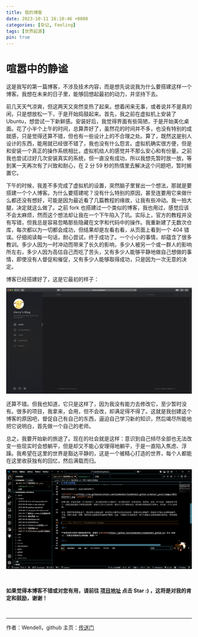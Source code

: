 ```yaml
---
title: 我的博客
date: 2023-10-11 16:10:46 +0800
categories: [杂记, Feeling]
tags: [世界起源]
pin: true
---
```


# 喧嚣中的静谧

这是我写的第一篇博客，不涉及技术内容，而是想先说说我为什么要搭建这样一个博客。我想在未来的日子里，能够回想起最初的动力，并坚持下去。

前几天天气凉爽，但这两天又突然变热了起来。想着闲来无事，或者说并不是真的闲，只是想放松一下，于是开始捣鼓起来。首先，我之前在虚拟机上安装了 Ubuntu，想尝试一下新鲜感。安装好后，我觉得界面有些简陋，于是开始美化桌面。花了小半个上午的时间，总算弄好了，虽然花的时间并不多，也没有特别的成就感，只是觉得还算不错，但也有一些设计上的不合理之处。算了，既然这是别人设计的东西，能用就已经很不错了，我也没有什么怨言。虚拟机确实很方便，但是和安装一个真正的操作系统相比，虚拟机给人的感觉并不那么安心和有份量。之前我也尝试过好几次安装真实的系统，但一直没有成功，所以我想先暂时放一放，等到某一天再次有了兴致和耐心，在 2 分 59 秒的热情里去解决这个问题吧，暂时搁置它。

下午的时候，我差不多完成了虚拟机的设置，突然脑子里冒出一个想法，那就是要搭建一个个人博客。为什么要搭建呢？没有什么特别的原因，甚至连要用它来做什么都还没有想好，可能是因为最近看了几篇教程的缘故，让我有些冲动。我一拍大腿，决定就这么做了。之前 fork 也搭建过一个类似的博客，我也用过，感觉应该不会太麻烦，然而这个想法却让我在一个下午陷入了坑。实际上，官方的教程并没有写错，但我总是容易忽略那些隐藏在文字和代码中的操作。我重新建了无数次仓库，每次都以为一切都会成功，但结果却是左看右看，从页面上看到一个 404 错误。仔细阅读每一句话，耐心尝试，终于成功了。一个小小的事情，却蕴含了很多教训。多少人因为一时冲动而带来了长久的影响，多少人被另一个或一群人的影响所左右，多少人因为高估自己而吃了苦头，又有多少人能够平静地做自己想做的事情，即使没有人督促和催促，又有多少人能够取得成功，只是因为一次无意的决定。

博客已经搭建好了，这是它最初的样子：

![最初的样子.png](https://raw.githubusercontent.com/XiaoWendell/XiaoWendell.github.io/master/_posts/images/2023/最初的样子.png "最初的样子.png")

还算不错。但我也知道，它只是这样了，因为我没有能力去修改它，至少暂时没有。很多的项目，我拿来，会用，但不会改，却满足得不得了。这就是我创建这个博客的原因吧，督促自己有自己的东西，逼迫自己学习新的知识，然后竭尽所能地把它说明白，首先做一个自己的老师。

总之，我要开始新的旅途了。现在的社会就是这样：意识到自己倾尽全部也无法改变一些现实时会想躺平，但是却又不能心安理得地躺平，于是一直陷入焦虑、浮躁。我希望在这里的世界是豁达平静的，这是一个被精心打造的世界，每个人都能在这里收获独有的回忆，然后满载而归。

![](/_posts/images/2024/2023-10-11-我的博客/2024-11-20-21-42-04.png)

<br/>

**如果觉得本博客不错或对您有用，请前往 [项目地址](https://github.com/XiaoWendell/XiaoWendell.github.io) 点击 Star :) ，这将是对我的肯定和鼓励，谢谢！**

<br/>

---

作者：Wendell，github 主页：[传送门](https://github.com/XiaoWendell)

